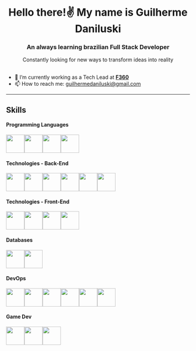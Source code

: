 <h1 align="center">Hello there!✌️ My name is Guilherme Daniluski</h1>
<h3 align="center">An always learning brazilian Full Stack Developer</h3>
<div align="center"> Constantly looking for new ways to transform ideas into reality </div>
</br>

- 💼 I’m currently working as a Tech Lead at [**F360**](https://github.com/f360-dev)
- 📫 How to reach me: guilhermedaniluski@gmail.com

------

## Skills
#### Programming Languages
<img height=50 src="https://cdn.jsdelivr.net/gh/devicons/devicon/icons/csharp/csharp-original.svg"/><img height=50 src="https://cdn.jsdelivr.net/gh/devicons/devicon/icons/typescript/typescript-original.svg"/><img height=50 src="https://cdn.jsdelivr.net/gh/devicons/devicon/icons/python/python-original.svg"/><img height=50 src="https://cdn.jsdelivr.net/gh/devicons/devicon/icons/php/php-original.svg"/>

#### Technologies - Back-End
<img height=50 src="https://cdn.jsdelivr.net/gh/devicons/devicon/icons/dotnetcore/dotnetcore-original.svg"/><img height=50 src="https://cdn.jsdelivr.net/gh/devicons/devicon/icons/laravel/laravel-plain.svg"/><img height=50 src="https://cdn.jsdelivr.net/gh/devicons/devicon/icons/express/express-original.svg"/><img height=50 src="https://cdn.jsdelivr.net/gh/devicons/devicon/icons/nodejs/nodejs-original.svg"/><img height=50 src="https://cdn.jsdelivr.net/gh/devicons/devicon/icons/nextjs/nextjs-original.svg"/><img height=50 src="https://cdn.jsdelivr.net/gh/devicons/devicon/icons/adonisjs/adonisjs-original.svg"/>

#### Technologies - Front-End
<img height=50 src="https://cdn.jsdelivr.net/gh/devicons/devicon/icons/react/react-original.svg"/><img height=50 src="https://cdn.jsdelivr.net/gh/devicons/devicon/icons/vuejs/vuejs-original.svg"/><img height=50 src="https://cdn.jsdelivr.net/gh/devicons/devicon/icons/flutter/flutter-original.svg"/><img height=50 src="https://cdn.jsdelivr.net/gh/devicons/devicon/icons/jquery/jquery-original.svg"/>

#### Databases
<img height=50 src="https://cdn.jsdelivr.net/gh/devicons/devicon/icons/mysql/mysql-original.svg"/><img height=50 src="https://cdn.jsdelivr.net/gh/devicons/devicon/icons/mongodb/mongodb-original.svg"/>

#### DevOps
<img height=50 src="https://cdn.jsdelivr.net/gh/devicons/devicon/icons/grafana/grafana-original.svg"/><img height=50 src="https://cdn.jsdelivr.net/gh/devicons/devicon/icons/docker/docker-original.svg"/><img height=50 src="https://cdn.jsdelivr.net/gh/devicons/devicon/icons/kubernetes/kubernetes-plain.svg"/><img height=50 src="https://cdn.jsdelivr.net/gh/devicons/devicon/icons/amazonwebservices/amazonwebservices-original-wordmark.svg"/><img height=50 src="https://cdn.jsdelivr.net/gh/devicons/devicon/icons/googlecloud/googlecloud-original-wordmark.svg"/><img height=50 src="https://cdn.jsdelivr.net/gh/devicons/devicon/icons/unix/unix-original.svg"/>


#### Game Dev
<img height=50 src="https://cdn.jsdelivr.net/gh/devicons/devicon/icons/unrealengine/unrealengine-original-wordmark.svg"/><img height=50 src="https://cdn.jsdelivr.net/gh/devicons/devicon/icons/unity/unity-original-wordmark.svg"/><img height=50 src="https://cdn.jsdelivr.net/gh/devicons/devicon/icons/blender/blender-original-wordmark.svg"/>
